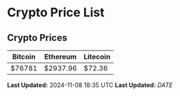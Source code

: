 # Crypto Price List

## Crypto Prices
| Bitcoin | Ethereum | Litecoin |
| ------- | -------- | -------- |
| $76781 | $2937.96 | $72.36 |
**Last Updated:** 2024-11-08 18:35 UTC
**Last Updated:** $DATE$
